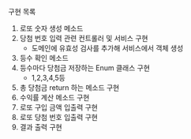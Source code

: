 구현 목록
1. 로또 숫자 생성 메소드
2. 당첨 번호 입력 관련 컨트롤러 및 서비스 구현
   - 도메인에 유효성 검사를 추가해 서비스에서 객체 생성
3. 등수 확인 메소드
4. 등수마다 당첨금 저장하는 Enum 클래스 구현
    - 1,2,3,4,5등
5. 총 당첨금 return 하는 메소드 구현
6. 수익률 계산 메소드 구현
7. 로또 구입 금액 입출력 구현
8. 로또 당첨 번호 입출력 구현
9. 결과 출력 구현